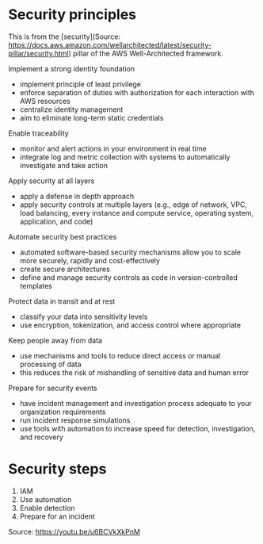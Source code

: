 # Security principles

This is from the [security](Source: https://docs.aws.amazon.com/wellarchitected/latest/security-pillar/security.html) pillar of the AWS Well-Architected framework.

Implement a strong identity foundation

* implement principle of least privilege
* enforce separation of duties with authorization for each interaction with AWS resources
* centralize identity management
* aim to eliminate long-term static credentials

Enable traceability

* monitor and alert actions in your environment in real time
* integrate log and metric collection with systems to automatically investigate and take action

Apply security at all layers

* apply a defense in depth approach 
* apply security controls at multiple layers (e.g., edge of network, VPC, load balancing, every instance and compute service, operating system, application, and code)

Automate security best practices

* automated software-based security mechanisms allow you to scale more securely, rapidly and cost-effectively
* create secure architectures
* define and manage security controls as code in version-controlled templates

Protect data in transit and at rest

* classify your data into sensitivity levels
* use encryption, tokenization, and access control where appropriate

Keep people away from data

* use mechanisms and tools to reduce direct access or manual processing of data
* this reduces the risk of mishandling of sensitive data and human error 

Prepare for security events

* have incident management and investigation process adequate to your organization requirements
* run incident response simulations
* use tools with automation to increase speed for detection, investigation, and recovery

# Security steps

1. IAM
2. Use automation
3. Enable detection
4. Prepare for an incident

Source: https://youtu.be/u6BCVkXkPnM
